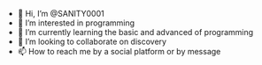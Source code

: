 - 👋 Hi, I’m @SANITY0001
- 👀 I’m interested in programming
- 🌱 I’m currently learning the basic and advanced of programming
- 💞️ I’m looking to collaborate on discovery 
- 📫 How to reach me by a social platform or by message

<!---
SANITY0001/SANITY0001 is a ✨ special ✨ repository because its `README.md` (this file) appears on your GitHub profile.
You can click the Preview link to take a look at your changes.
--->
